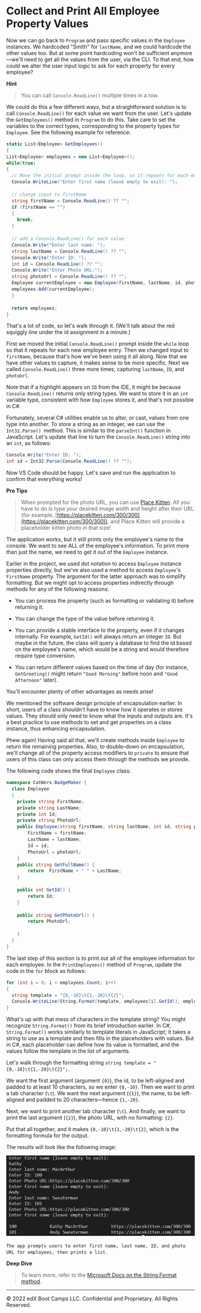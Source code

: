 # Collect and Print All Employee Property Values

Now we can go back to `Program` and pass specific values in the `Employee` instances. We hardcoded "Smith" for `lastName`, and we could hardcode the other values too. But at some point hardcoding won't be sufficient anymore—we'll need to get all the values from the user, via the CLI. To that end, how could we alter the user input logic to ask for each property for every employee?

**Hint**

> You can call `Console.ReadLine()` multiple times in a row.
  
We could do this a few different ways, but a straightforward solution is to call `Console.ReadLine()` for each value we want from the user. Let's update the `GetEmployees()` method in `Program` to do this. Take care to set the variables to the correct types, corresponding to the property types for `Employee`. See the following example for reference:

```cs
static List<Employee> GetEmployees()
{
List<Employee> employees = new List<Employee>();
while(true) 
{
  // Move the initial prompt inside the loop, so it repeats for each employee
  Console.WriteLine("Enter first name (leave empty to exit): ");

  // change input to firstName
  string firstName = Console.ReadLine() ?? "";
  if (firstName == "") 
  {
    break;
  }

  // add a Console.ReadLine() for each value
  Console.Write("Enter last name: ");
  string lastName = Console.ReadLine() ?? "";
  Console.Write("Enter ID: ");
  int id = Console.ReadLine() ?? "";
  Console.Write("Enter Photo URL:");
  string photoUrl = Console.ReadLine() ?? "";
  Employee currentEmployee = new Employee(firstName, lastName, id, photoUrl);
  employees.Add(currentEmployee);
  }

  return employees;
}
```

That's a lot of code, so let's walk through it. (We'll talk about the red squiggly line under the id assignment in a minute.)

First we moved the initial `Console.ReadLine()` prompt inside the `while` loop so that it repeats for each new employee entry. Then we changed input to `firstName`, because that's how we've been using it all along. Now that we have other values to capture, it makes sense to be more specific. Next we called `Console.ReadLine()` three more times, capturing `lastName`, `ID`, and `photoUrl`.

Note that if a highlight appears on `ID` from the IDE, it might be because `Console.ReadLine()` returns only string types. We want to store it in an `int` variable type, consistent with how `Employee` stores it, and that's not possible in C#.

Fortunately, several C# utilities enable us to alter, or cast, values from one type into another. To store a string as an integer, we can use the `Int32.Parse() `method. This is similar to the `parseInt()` function in JavaScript. Let's update that line to turn the `Console.ReadLine()` string into an `int`, as follows:

```cs
Console.Write("Enter ID: ");
int id = Int32.Parse(Console.ReadLine() ?? "");
```

Now VS Code should be happy. Let's save and run the application to confirm that everything works!

**Pro Tips**

> When prompted for the photo URL, you can use [Place Kitten](http://placekitten.com/). All you have to do is type your desired image width and height after their URL (for example, [https://placekitten.com/300/300](https://placekitten.com/300/300)), and Place Kitten will provide a placeholder kitten photo in that size!
  
The application works, but it still prints only the employee's name to the console. We want to see ALL of the employee's information. To print more than just the name, we need to get it out of the `Employee` instance.

Earlier in the project, we used dot notation to access `Employee` instance properties directly, but we've also used a method to access `Employee`'s `FirstName` property. The argument for the latter approach was to simplify formatting. But we might opt to access properties indirectly through methods for any of the following reasons:

* You can process the property (such as formatting or validating it) before returning it.

* You can change the type of the value before returning it.

* You can provide a stable interface to the property, even if it changes internally. For example, `GetId()` will always return an integer `ID`. But maybe in the future, the class will query a database to find the id based on the employee's name, which would be a string and would therefore require type conversion.

* You can return different values based on the time of day (for instance, `GetGreeting()` might return `"Good Morning"` before noon and `"Good Afternoon"` later).

You'll encounter plenty of other advantages as needs arise!

We mentioned the software design principle of encapsulation earlier. In short, users of a class shouldn't have to know how it operates or stores values. They should only need to know what the inputs and outputs are. It's a best practice to use methods to set and get properties on a class instance, thus enhancing encapsulation.

Phew again! Having said all that, we'll create methods inside `Employee` to return the remaining properties. Also, to double-down on encapsulation, we'll change all of the property access modifiers to `private` to ensure that users of this class can only access them through the methods we provide.

The following code shows the final `Employee` class:

```cs
namespace CatWorx.BadgeMaker {
  class Employee
  {
    private string FirstName;
    private string LastName;
    private int Id;
    private string PhotoUrl;
    public Employee(string firstName, string lastName, int id, string photoUrl) {
        FirstName = firstName;
        LastName = lastName;
        Id = id;
        PhotoUrl = photoUrl;
    }
    public string GetFullName() {
        return  FirstName + " " + LastName;
    }
  
    public int GetId() {
        return Id;
    }

    public string GetPhotoUrl() {
        return PhotoUrl;

    }
  }
}
```

The last step of this section is to print out all of the employee information for each employee. In the `PrintEmployees()` method of `Program`, update the code in the `for` block as follows:

```cs
for (int i = 0; i < employees.Count; i++) 
{
  string template = "{0,-10}\t{1,-20}\t{2}";
  Console.WriteLine(String.Format(template, employees[i].GetId(), employees[i].GetFullName(), employees[i].GetPhotoUrl()));
}
```

What's up with that mess of characters in the template string? You might recognize `String.Format()` from its brief introduction earlier. In C#, `String.Format()` works similarly to template literals in JavaScript; it takes a string to use as a template and then fills in the placeholders with values. But in C#, each placeholder can define how its value is formatted, and the values follow the template in the list of arguments.

Let's walk through the formatting string `string template = "{0,-10}\t{1,-20}\t{2}";`.

We want the first argument (argument `{0}`), the id, to be left-aligned and padded to at least 10 characters, so we enter `{0,-10}`. Then we want to print a tab character (`\t`). We want the next argument (`{1}`), the name, to be left-aligned and padded to 20 characters—hence `{1,-20}`.

Next, we want to print another tab character (`\t`). And finally, we want to print the last argument (`{2}`), the photo URL, with no formatting: `{2}`.

Put that all together, and it makes `{0,-10}\t{1,-20}\t{2}`, which is the formatting formula for the output.

The results will look like the following image:

![](../Images/image_5.png)

`The app prompts users to enter first name, last name, ID, and photo URL for employees, then prints a list.`

**Deep Dive**

> To learn more, refer to the [Microsoft Docs on the String.Format method](https://docs.microsoft.com/en-us/dotnet/api/system.string.format?view=net-5.0).

---
© 2022 edX Boot Camps LLC. Confidential and Proprietary. All Rights Reserved.
